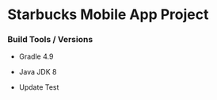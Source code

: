 # Starbucks Mobile App Project

### Build Tools / Versions

* Gradle 4.9
* Java JDK 8

* Update Test


